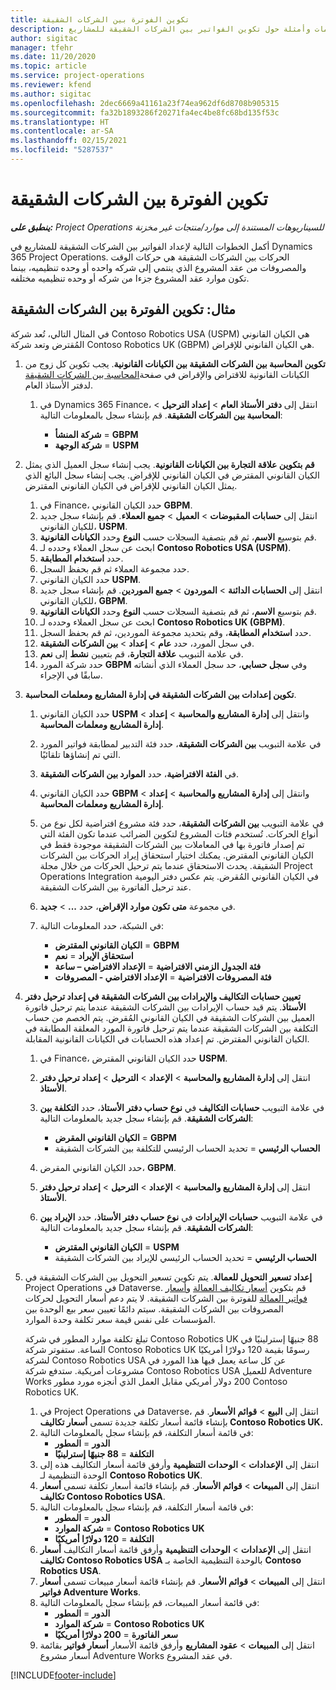 ```yaml
---
title: تكوين الفوترة بين الشركات الشقيقة
description: يوفر هذا الموضوع معلومات وأمثلة حول تكوين الفواتير بين الشركات الشقيقة للمشاريع.
author: sigitac
manager: tfehr
ms.date: 11/20/2020
ms.topic: article
ms.service: project-operations
ms.reviewer: kfend
ms.author: sigitac
ms.openlocfilehash: 2dec6669a41161a23f74ea962df6d8708b905315
ms.sourcegitcommit: fa32b1893286f20271fa4ec4be8fc68bd135f53c
ms.translationtype: HT
ms.contentlocale: ar-SA
ms.lasthandoff: 02/15/2021
ms.locfileid: "5287537"
---
```

# <a name="configure-intercompany-invoicing"></a>تكوين الفوترة بين الشركات الشقيقة

_**ينطبق على:** Project Operations للسيناريوهات المستندة إلى موارد/منتجات غير مخزنة‬_

أكمل الخطوات التالية لإعداد الفواتير بين الشركات الشقيقة للمشاريع في Dynamics 365 Project Operations. الحركات بين الشركات الشقيقة هي حركات الوقت والمصروفات من عقد المشروع الذي ينتمي إلى شركه واحده أو وحده تنظيميه، بينما تكون موارد عقد المشروع جزءا من شركه أو وحده تنظيميه مختلفه.

## <a name="example-configure-intercompany-invoicing"></a>مثال: تكوين الفوترة بين الشركات الشقيقة

في المثال التالي، تُعد شركة Contoso Robotics USA ‏(USPM) هي الكيان القانوني المُقترض وتعد شركة Contoso Robotics UK ‏(GBPM) هي الكيان القانوني للإقراض. 

1. **تكوين المحاسبة بين الشركات الشقيقة بين الكيانات القانونية**. يجب تكوين كل زوج من الكيانات القانونية للاقتراض والإقراض في صفحة[المحاسبة بين الشركات الشقيقة](https://docs.microsoft.com/dynamics365/finance/general-ledger/intercompany-accounting-setup) لدفتر الأستاذ العام.
    
    1. في Dynamics 365 Finance، انتقل إلى **دفتر الأستاذ العام** > **إعداد الترحيل** > **المحاسبة بين الشركات الشقيقة**. قم بإنشاء سجل بالمعلومات التالية:

        - **شركة المنشأ** = **GBPM**
        - **شركة الوجهة** = **USPM**

2. **قم بتكوين علاقة التجارة بين الكيانات القانونية**. يجب إنشاء سجل العميل الذي يمثل الكيان القانوني المقترض في الكيان القانوني للإقراض. يجب إنشاء سجل البائع الذي يمثل الكيان القانوني للإقراض في الكيان القانوني المقترض.

     1. في Finance، حدد الكيان القانوني **GBPM**.
     2. انتقل إلى **حسابات المقبوضات** > **العميل** > **جميع العملاء**. قم بإنشاء سجل جديد للكيان القانوني، **USPM**.
     3. قم بتوسيع **الاسم**، ثم قم بتصفية السجلات حسب **النوع** وحدد **الكيانات القانونية**. 
     4. ابحث عن سجل العملاء وحدده لـ **Contoso Robotics USA ‏(USPM)**.
     5. حدد **استخدام المطابقة**. 
     6. حدد مجموعة العملاء ثم قم بحفظ السجل.
     7. حدد الكيان القانوني **USPM**.
     8. انتقل إلى **الحسابات الدائنة** > **الموردون** > **جميع الموردين**. قم بإنشاء سجل جديد للكيان القانوني، **GBPM**.
     9. قم بتوسيع **الاسم**، ثم قم بتصفية السجلات حسب **النوع** وحدد **الكيانات القانونية**. 
     10. ابحث عن سجل العملاء وحدده لـ **Contoso Robotics UK ‏(GBPM)**.
     11. حدد **استخدام المطابقة**، وقم بتحديد مجموعة الموردين، ثم قم بحفظ السجل.
     12. في سجل المورد، حدد **عام** > **إعداد** > **بين الشركات الشقيقة**.
     13. في علامة التبويب **علاقة التجارة**، قم بتعيين **نشط** إلى **نعم**.
     14. حدد شركة المورد **GBPM** وفي **سجل حسابي**، حد سجل العملاء الذي أنشاته سابقًا في الإجراء.

3. **تكوين إعدادات بين الشركات الشقيقة في إدارة المشاريع ومعلمات المحاسبة**. 

    1. حدد الكيان القانوني **USPM** وانتقل إلى **إدارة المشاريع والمحاسبة** > **إعداد** > **إدارة المشاريع ومعلمات المحاسبة**.
    2. في علامة التبويب **بين الشركات الشقيقة**، حدد فئة التدبير لمطابقة فواتير المورد التي تم إنشاؤها تلقائيًا.
    3. في **الفئة الافتراضية**، حدد **الموارد بين الشركات الشقيقة**.
    4. حدد الكيان القانوني **GBPM** وانتقل إلى **إدارة المشاريع والمحاسبة** > **إعداد** > **إدارة المشاريع ومعلمات المحاسبة**.
    5. في علامة التبويب **بين الشركات الشقيقة**، حدد فئة مشروع افتراضية لكل نوع من أنواع الحركات. تُستخدم فئات المشروع لتكوين الضرائب عندما تكون الفئة التي تم إصدار فاتورة بها في المعاملات بين الشركات الشقيقة موجودة فقط في الكيان القانوني المقترض. يمكنك اختيار استحقاق إيراد الحركات بين الشركات الشقيقة. يحدث الاستحقاق عندما يتم ترحيل الحركات من خلال مجلة Project Operations Integration في الكيان القانوني المُقرض. يتم عكس دفتر اليومية عند ترحيل الفاتورة بين الشركات الشقيقة.
    6. في مجموعة **متى تكون موارد الإقراض**، حدد **...** > **جديد**. 
    7. في الشبكة، حدد المعلومات التالية:

          - **الكيان القانوني المقترض** = **GBPM**
          - **استحقاق الإيراد** = **نعم**
          - **فئة الجدول الزمني الافتراضية** = **الإعداد الافتراضي – ساعة**
          - **فئة المصروفات الافتراضية** = **الإعداد الافتراضي - المصروفات**

4. **تعيين حسابات التكاليف والإيرادات بين الشركات الشقيقة في إعداد ترحيل دفتر الأستاذ**. يتم قيد حساب الإيرادات بين الشركات الشقيقة عندما يتم ترحيل فاتورة العميل بين الشركات الشقيقة في الكيان القانوني المُقرض. يتم الخصم من حساب التكلفة بين الشركات الشقيقة عندما يتم ترحيل فاتورة المورد المعلقة المطابقة في الكيان القانوني المقترض. تم إعداد هذه الحسابات في الكيانات القانونية المقابلة. 
      
     1. في Finance، حدد الكيان القانوني المقترض **USPM**. 
     2. انتقل إلى **إدارة المشاريع والمحاسبة** > **الإعداد** > **الترحيل** > **إعداد ترحيل دفتر الأستاذ**. 
     3. في علامة التبويب **حسابات التكاليف** في **نوع حساب دفتر الأستاذ**، حدد **التكلفة بين الشركات الشقيقة**. قم بإنشاء سجل جديد بالمعلومات التالية:
      
        - **الكيان القانوني المقرض** = **GBPM**
        - **الحساب الرئيسي** = تحديد الحساب الرئيسي للتكلفة بين الشركات الشقيقة
        
     4. حدد الكيان القانوني المقرض، **GBPM**. 
     5. انتقل إلى **إدارة المشاريع والمحاسبة** > **الإعداد** > **الترحيل** > **إعداد ترحيل دفتر الأستاذ**. 
     6. في علامة التبويب **حسابات الإيرادات** في **نوع حساب دفتر الأستاذ**، حدد **الإيراد بين الشركات الشقيقة**. قم بإنشاء سجل جديد بالمعلومات التالية:

        - **الكيان القانوني المقترض** = **USPM**
        - **الحساب الرئيسي** = تحديد الحساب الرئيسي للإيراد بين الشركات الشقيقة 

5. **إعداد تسعير التحويل للعمالة**. يتم تكوين تسعير التحويل بين الشركات الشقيقة في Project Operations في Dataverse. قم بتكوين [أسعار تكاليف العمالة](../pricing-costing/set-up-labor-cost-rate.md#transfer-pricing-and-costs-for-resources-outside-of-your-division-or-legal-entity) و[أسعار فواتير العمالة](../pricing-costing/set-up-labor-bill-rate.md#transfer-pricing-or-set-up-bill-rates-for-resources-from-other-organizational-units-or-divisions) للفوترة بين الشركات الشقيقة. لا يتم دعم أسعار التحويل لحركات المصروفات بين الشركات الشقيقة. سيتم دائمًا تعيين سعر بيع الوحدة بين المؤسسات على نفس قيمة سعر تكلفة وحدة الموارد.

      تبلغ تكلفة موارد المطور في شركة Contoso Robotics UK ‏88 جنيهًا إسترلينيًا في الساعة. ستفوتر شركة Contoso Robotics UK رسومًا بقيمة 120 دولارًا أمريكيًا لشركة Contoso Robotics USA عن كل ساعة يعمل فيها هذا المورد في مشروعات أمريكية. ستدفع شركة Contoso Robotics USA للعميل Adventure Works ‏200 دولار أمريكي مقابل العمل الذي أنجزه مورد مطور Contoso Robotics UK.

      1. في Project Operations في Dataverse، انتقل إلى **البيع** > **قوائم الأسعار**. قم بإنشاء قائمة أسعار تكلفة جديدة تسمى **أسعار تكاليف Contoso Robotics UK.** 
      2. في قائمة أسعار التكلفة، قم بإنشاء سجل بالمعلومات التالية:
         - **الدور** = **المطور**
         - **التكلفة** = **88 جنيهًا إسترلينيًا**
      3. انتقل إلى **الإعدادات** > **الوحدات التنظيمية** وأرفق قائمة أسعار التكاليف هذه إلى الوحدة التنظيمية لـ **Contoso Robotics UK**.
      4. انتقل إلى **المبيعات** > **قوائم الأسعار**. قم بإنشاء قائمة أسعار تكلفة تسمى **أسعار تكاليف Contoso Robotics USA**. 
      5. في قائمة أسعار التكلفة، قم بإنشاء سجل بالمعلومات التالية:
          - **الدور** = **المطور**
          - **شركة الموارد** = **Contoso Robotics UK**
          - **التكلفة** = **120 دولارًا أمريكيًا**
      6. انتقل إلى **الإعدادات** > **الوحدات التنظيمية** وأرفق قائمة أسعار التكاليف **أسعار تكاليف Contoso Robotics USA** بالوحدة التنظيمية الخاصة بـ **Contoso Robotics USA**.
      7. انتقل إلى **المبيعات** > **قوائم الأسعار**. قم بإنشاء قائمة أسعار مبيعات تسمى **أسعار فواتير Adventure Works**. 
      8. في قائمة أسعار المبيعات، قم بإنشاء سجل بالمعلومات التالية:
          - **الدور** = **المطور**
          - **شركة الموارد** = **Contoso Robotics UK**
          - **سعر الفاتورة** = **200 دولارًا أمريكيًا**
      9. انتقل إلى **المبيعات** > **عقود المشاريع** وأرفق قائمة الأسعار **أسعار فواتير** بقائمة أسعار مشروع Adventure Works في عقد المشروع.


[!INCLUDE[footer-include](../includes/footer-banner.md)]